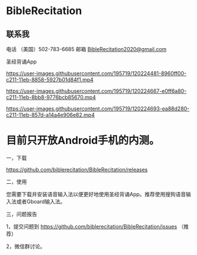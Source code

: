 # BibleRecitation

## 联系我
电话 （美国）502-783-6685
邮箱  BibleRecitation2020@gmail.com

圣经背诵App



https://user-images.githubusercontent.com/195719/120224481-8960ff00-c211-11eb-8858-5927b01d84f1.mp4


https://user-images.githubusercontent.com/195719/120224667-e0ff6a80-c211-11eb-8bb8-9776bcb85670.mp4


https://user-images.githubusercontent.com/195719/120224693-ea88d280-c211-11eb-857d-a14a4e906e82.mp4



# 目前只开放Android手机的内测。

一，下载

https://github.com/biblerecitation/BibleRecitation/releases

二，使用

您需要下载并安装语音输入法以便更好地使用圣经背诵App。推荐使用搜狗语音输入法或者Gboard输入法。

三，问题报告

1，提交问题到 https://github.com/biblerecitation/BibleRecitation/issues （推荐）

2，微信群讨论。
